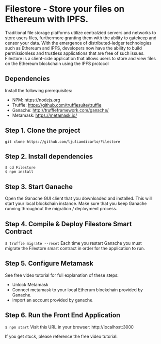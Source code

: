 # Filestore - Store your files on Ethereum with IPFS.
Traditional file storage platforms utilize centralzied servers and networks to store users files, furthermore granting them with the ability to gatekeep and censor your data. With the emergence of distributed-ledger technologies such as Ethereum and IPFS, developers now have the ability to build permissionless and trustless applications that are free of such issues. Filestore is a client-side application that allows users to store and view files on the Ethereum blockchain using the IPFS protocol 

## Dependencies
Install the following prerequisites: 
- NPM: https://nodejs.org
- Truffle: https://github.com/trufflesuite/truffle
- Ganache: http://truffleframework.com/ganache/
- Metamask: https://metamask.io/


## Step 1. Clone the project
`git clone https://github.com/ljuliandicarlo/Filestore`

## Step 2. Install dependencies
```
$ cd Filestore
$ npm install
```
## Step 3. Start Ganache
Open the Ganache GUI client that you downloaded and installed. This will start your local blockchain instance. Make sure that you keep Ganache running throughout the migration / deployment process.


## Step 4. Compile & Deploy Filestore Smart Contract
`$ truffle migrate --reset`
Each time you restart Ganache you must migrate the Filestore smart contract in order for the application to run.

## Step 5. Configure Metamask
See free video tutorial for full explanation of these steps:
- Unlock Metamask
- Connect metamask to your local Etherum blockchain provided by Ganache.
- Import an account provided by ganache.

## Step 6. Run the Front End Application
`$ npm start`
Visit this URL in your browser: http://localhost:3000

If you get stuck, please reference the free video tutorial.